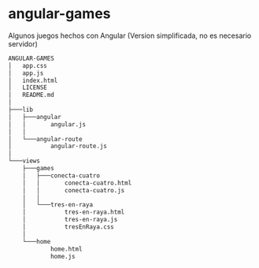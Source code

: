 # angular-games
Algunos juegos hechos con Angular (Version simplificada, no es necesario servidor)

```bash
ANGULAR-GAMES
│   app.css
│   app.js
│   index.html
│   LICENSE
│   README.md
│
├───lib
│   ├───angular
│   │       angular.js
│   │
│   └───angular-route
│           angular-route.js
│
└───views
    ├───games
    │   ├───conecta-cuatro
    │   │       conecta-cuatro.html
    │   │       conecta-cuatro.js
    │   │
    │   └───tres-en-raya
    │           tres-en-raya.html
    │           tres-en-raya.js
    │           tresEnRaya.css
    │
    └───home
            home.html
            home.js
```

